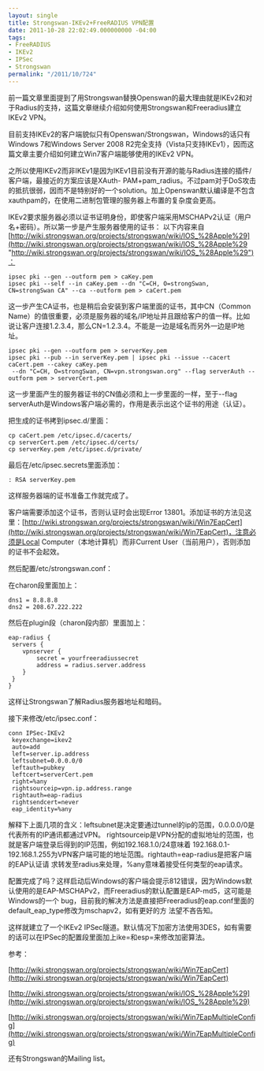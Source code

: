 ```yaml
---
layout: single
title: Strongswan-IKEv2+FreeRADIUS VPN配置
date: 2011-10-28 22:02:49.000000000 -04:00
tags:
- FreeRADIUS
- IKEv2
- IPSec
- Strongswan
permalink: "/2011/10/724"
---
```

前一篇文章里面提到了用Strongswan替换Openswan的最大理由就是IKEv2和对于Radius的支持，这篇文章继续介绍如何使用Strongswan和Freeradius建立IKEv2 VPN。

目前支持IKEv2的客户端貌似只有Openswan/Strongswan，Windows的话只有Windows 7和Windows Server 2008 R2完全支持（Vista只支持IKEv1），因而这篇文章主要介绍如何建立Win7客户端能够使用的IKEv2 VPN。

之所以使用IKEv2而非IKEv1是因为IKEv1目前没有开源的能与Radius连接的插件/客户端，最接近的方案应该是XAuth- PAM+pam_radius。不过pam对于DoS攻击的抵抗很弱，因而不是特别好的一个solution。加上Openswan默认编译是不包含 xauthpam的，在使用二进制包管理的服务器上布置的复杂度会更高。

IKEv2要求服务器必须以证书证明身份，即使客户端采用MSCHAPv2认证（用户名+密码）。所以第一步是产生服务器使用的证书：
以下内容来自[http://wiki.strongswan.org/projects/strongswan/wiki/IOS_%28Apple%29](http://wiki.strongswan.org/projects/strongswan/wiki/IOS_%28Apple%29 "http://wiki.strongswan.org/projects/strongswan/wiki/IOS_%28Apple%29")：

```
ipsec pki --gen --outform pem > caKey.pem
ipsec pki --self --in caKey.pem --dn "C=CH, O=strongSwan, CN=strongSwan CA" --ca --outform pem > caCert.pem
```

这一步产生CA证书，也是稍后会安装到客户端里面的证书，其中CN（Common Name）的值很重要，必须是服务器的域名/IP地址并且跟给客户的值一样。比如说让客户连接1.2.3.4，那么CN=1.2.3.4。不能是一边是域名而另外一边是IP地址。

```
ipsec pki --gen --outform pem > serverKey.pem
ipsec pki --pub --in serverKey.pem | ipsec pki --issue --cacert caCert.pem --cakey caKey.pem
 --dn "C=CH, O=strongSwan, CN=vpn.strongswan.org" --flag serverAuth --outform pem > serverCert.pem
```

这一步里面产生的服务器证书的CN值必须和上一步里面的一样，至于--flag serverAuth是Windows客户端必需的，作用是表示出这个证书的用途（认证）。

把生成的证书拷到ipsec.d/里面：

```
cp caCert.pem /etc/ipsec.d/cacerts/
cp serverCert.pem /etc/ipsec.d/certs/
cp serverKey.pem /etc/ipsec.d/private/
```

最后在/etc/ipsec.secrets里面添加：

```
: RSA serverKey.pem
```

这样服务器端的证书准备工作就完成了。

客户端需要添加这个证书，否则认证时会出现Error 13801。添加证书的方法见这里：[http://wiki.strongswan.org/projects/strongswan/wiki/Win7EapCert](http://wiki.strongswan.org/projects/strongswan/wiki/Win7EapCert)，注意必须是Local Computer（本地计算机）而非Current User（当前用户），否则添加的证书不会起效。

然后配置/etc/strongswan.conf：

在charon段里面加上：

```
dns1 = 8.8.8.8
dns2 = 208.67.222.222
```

然后在plugin段（charon段内部）里面加上：

```
eap-radius {
 servers {
 	vpnserver {
 		secret = yourfreeradiussecret
 		address = radius.server.address
 	}
 }
}
```

这样让Strongswan了解Radius服务器地址和暗码。

接下来修改/etc/ipsec.conf：

```
conn IPSec-IKEv2
 keyexchange=ikev2
 auto=add
 left=server.ip.address
 leftsubnet=0.0.0.0/0
 leftauth=pubkey
 leftcert=serverCert.pem
 right=%any
 rightsourceip=vpn.ip.address.range
 rightauth=eap-radius
 rightsendcert=never
 eap_identity=%any
```

解释下上面几项的含义：leftsubnet是决定要通过tunnel的ip的范围，0.0.0.0/0是代表所有的IP通讯都通过VPN。 rightsourceip是VPN分配的虚拟地址的范围，也就是客户端登录后得到的IP范围，例如192.168.1.0/24意味着 192.168.0.1-192.168.1.255为VPN客户端可能的地址范围。rightauth=eap-radius是把客户端的EAP认证请 求转发至radius来处理，%any意味着接受任何类型的eap请求。

配置完成了吗？这样启动后Windows的客户端会提示812错误，因为Windows默认使用的是EAP-MSCHAPv2，而Freeradius的默认配置是EAP-md5，这可能是Windows的一个 bug，目前我的解决方法是直接把Freeradius的eap.conf里面的default_eap_type修改为mschapv2，如有更好的方 法望不吝告知。

这样就建立了一个IKEv2 IPSec隧道。默认情况下加密方法使用3DES，如有需要的话可以在IPSec的配置段里面加上ike=和esp=来修改加密算法。

参考：

[http://wiki.strongswan.org/projects/strongswan/wiki/Win7EapCert](http://wiki.strongswan.org/projects/strongswan/wiki/Win7EapCert)

[http://wiki.strongswan.org/projects/strongswan/wiki/IOS_%28Apple%29](http://wiki.strongswan.org/projects/strongswan/wiki/IOS_%28Apple%29)

[http://wiki.strongswan.org/projects/strongswan/wiki/Win7EapMultipleConfig](http://wiki.strongswan.org/projects/strongswan/wiki/Win7EapMultipleConfig)

还有Strongswan的Mailing list。